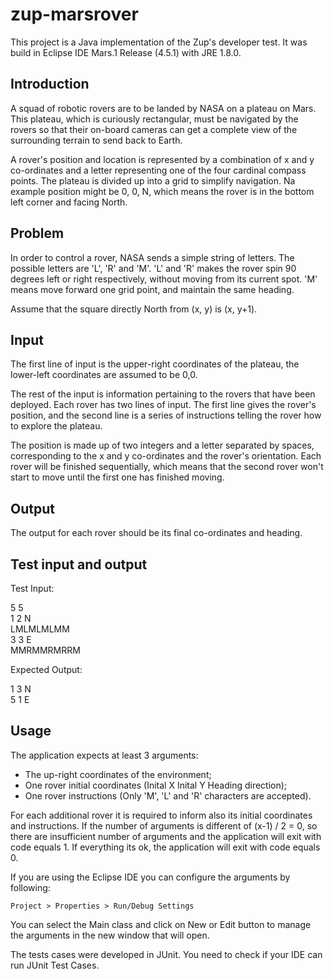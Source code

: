 # zup-marsrover
This project is a Java implementation of the Zup's developer test. It was
build in Eclipse IDE Mars.1 Release (4.5.1) with JRE 1.8.0.

## Introduction

A squad of robotic rovers are to be landed by NASA on a plateau on Mars. This plateau,
which is curiously rectangular, must be navigated by the rovers so that their on-board
cameras can get a complete view of the surrounding terrain to send back to Earth.

A rover's position and location is represented by a combination of x and y co-ordinates
and a letter representing one of the four cardinal compass points. The plateau is divided
up into a grid to simplify navigation. Na example position might be 0, 0, N, which
means the rover is in the bottom left corner and facing North.

## Problem

In order to control a rover, NASA sends a simple string of letters. The possible letters
are 'L', 'R' and 'M'. 'L' and 'R' makes the rover spin 90 degrees left or right respectively,
without moving from its current spot. 'M' means move forward one grid point, and
maintain the same heading.

Assume that the square directly North from (x, y) is (x, y+1).

## Input

The first line of input is the upper-right coordinates of the plateau, the lower-left
coordinates are assumed to be 0,0.

The rest of the input is information pertaining to the rovers that have been deployed.
Each rover has two lines of input. The first line gives the rover's position, and the
second line is a series of instructions telling the rover how to explore the plateau.

The position is made up of two integers and a letter separated by spaces, corresponding
to the x and y co-ordinates and the rover's orientation. Each rover will be finished
sequentially, which means that the second rover won't start to move until the first one
has finished moving.

## Output

The output for each rover should be its final co-ordinates and heading.

## Test input and output

Test Input:

5 5  
1 2 N  
LMLMLMLMM  
3 3 E  
MMRMMRMRRM

Expected Output:

1 3 N  
5 1 E

## Usage

The application expects at least 3 arguments:

* The up-right coordinates of the environment;
* One rover initial coordinates (Inital X Inital Y Heading direction);
* One rover instructions (Only  'M', 'L' and 'R' characters are accepted).

For each additional rover it is required to inform also its initial coordinates
and instructions. If the number of arguments is different of (x-1) / 2 = 0, so
there are insufficient number of arguments and the application will exit with
code equals 1. If everything its ok, the application will exit with code equals
0.

If you are using the Eclipse IDE you can configure the arguments by following:

```
Project > Properties > Run/Debug Settings
```

You can select the Main class and click on New or Edit button to manage the arguments
in the new window that will open.

The tests cases were developed in JUnit. You need to check if your IDE can run
JUnit Test Cases.
